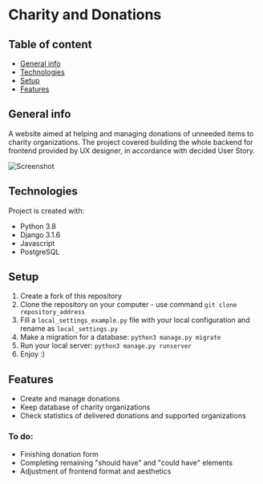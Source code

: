 # Charity and Donations

## Table of content

* [General info](#general-info)
* [Technologies](#technologies)
* [Setup](#setup)
* [Features](#features)

## General info

A website aimed at helping and managing donations of unneeded items to charity organizations. The project covered 
building the whole backend for frontend provided by UX designer, in accordance with decided User Story.

![Screenshot](index.png)

## Technologies

Project is created with:
* Python 3.8
* Django 3.1.6
* Javascript
* PostgreSQL 

## Setup

1. Create a fork of this repository
2. Clone the repository on your computer - use command `git clone repository_address`
3. Fill a `local_settings_example.py` file with your local configuration and rename as `local_settings.py`
4. Make a migration for a database: `python3 manage.py migrate`
5. Run your local server: `python3 manage.py runserver`
6. Enjoy :)

## Features

* Create and manage donations
* Keep database of charity organizations
* Check statistics of delivered donations and supported organizations

### To do:

* Finishing donation form
* Completing remaining "should have" and "could have" elements
* Adjustment of frontend format and aesthetics


